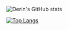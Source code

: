 ![Derin's GitHub stats](https://github-readme-stats.vercel.app/api?username=derinsaracoglu&show_icons=true&theme=dark)






[![Top Langs](https://github-readme-stats.vercel.app/api/top-langs/?username=derinsaracoglu)](https://github.com/anuraghazra/github-readme-stats)
